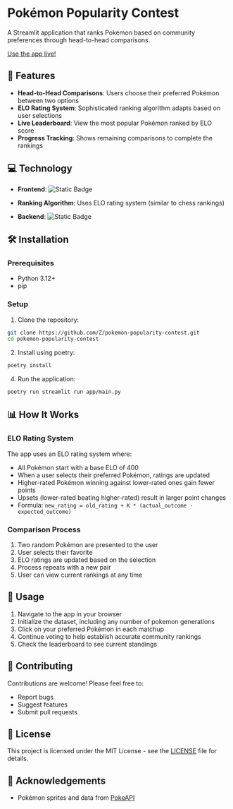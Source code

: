 # Pokémon Popularity Contest

A Streamlit application that ranks Pokémon based on community preferences through head-to-head comparisons.

[Use the app live!](https://pokemon-popularity-contest.streamlit.app/)

## 🌟 Features

- **Head-to-Head Comparisons**: Users choose their preferred Pokémon between two options
- **ELO Rating System**: Sophisticated ranking algorithm adapts based on user selections
- **Live Leaderboard**: View the most popular Pokémon ranked by ELO score
- **Progress Tracking**: Shows remaining comparisons to complete the rankings


## 💻 Technology

- **Frontend**: ![Static Badge](https://img.shields.io/badge/Streamlit-cloud?logo=streamlit&color=grey&link=https%3A%2F%2Fstreamlit.io%2Fcloud)


- **Ranking Algorithm**: Uses ELO rating system (similar to chess rankings)
- **Backend**: ![Static Badge](https://img.shields.io/badge/Supabase-database?logo=supabase&color=grey&link=https%3A%2F%2Fsupabase.com%2F)


## 🛠️ Installation

### Prerequisites

- Python 3.12+
- pip

### Setup

1. Clone the repository:
```bash
git clone https://github.com/Z/pokemon-popularity-contest.git
cd pokemon-popularity-contest
```

2. Install using poetry:
```bash
poetry install
```

4. Run the application:
```bash
poetry run streamlit run app/main.py
```

## 📊 How It Works

### ELO Rating System

The app uses an ELO rating system where:
- All Pokémon start with a base ELO of 400
- When a user selects their preferred Pokémon, ratings are updated
- Higher-rated Pokémon winning against lower-rated ones gain fewer points
- Upsets (lower-rated beating higher-rated) result in larger point changes
- Formula: `new_rating = old_rating + K * (actual_outcome - expected_outcome)`

### Comparison Process

1. Two random Pokémon are presented to the user
2. User selects their favorite
3. ELO ratings are updated based on the selection
4. Process repeats with a new pair
5. User can view current rankings at any time

## 📝 Usage

1. Navigate to the app in your browser
2. Initialize the dataset, including any number of pokemon generations
2. Click on your preferred Pokémon in each matchup
3. Continue voting to help establish accurate community rankings
4. Check the leaderboard to see current standings

## 🤝 Contributing

Contributions are welcome! Please feel free to:
- Report bugs
- Suggest features
- Submit pull requests

## 📄 License

This project is licensed under the MIT License - see the [LICENSE](LICENSE) file for details.

## 🙏 Acknowledgements

- Pokémon sprites and data from [PokeAPI](https://pokeapi.co/)